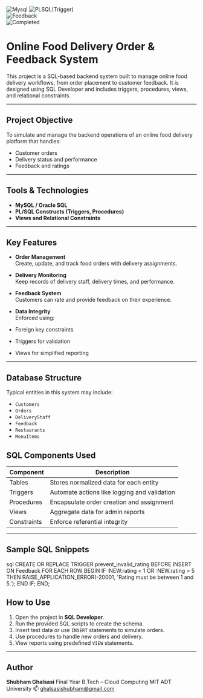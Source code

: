 ![Mysql](https://img.shields.io/badge/Tool-Mysql-darkgreen) ![PLSQL(Trigger)](https://img.shields.io/badge/Tool-PL%2FSQL(Trigger)-purple)  
![Feedback](https://img.shields.io/badge/Output-Customer_Feedback-orange)  
![Completed](https://img.shields.io/badge/Status-Completed-success)  



#  Online Food Delivery Order & Feedback System

This project is a SQL-based backend system built to manage online food delivery workflows, from order placement to customer feedback. It is designed using SQL Developer and includes triggers, procedures, views, and relational constraints.

---

##  Project Objective

To simulate and manage the backend operations of an online food delivery platform that handles:
- Customer orders
- Delivery status and performance
- Feedback and ratings

---

##  Tools & Technologies

- **MySQL / Oracle SQL**
- **PL/SQL Constructs (Triggers, Procedures)**
- **Views and Relational Constraints**

---

##  Key Features

-  **Order Management**  
  Create, update, and track food orders with delivery assignments.

-  **Delivery Monitoring**  
  Keep records of delivery staff, delivery times, and performance.

- **Feedback System**  
  Customers can rate and provide feedback on their experience.

-  **Data Integrity**  
  Enforced using:
  - Foreign key constraints
  - Triggers for validation
  - Views for simplified reporting

---

##  Database Structure

Typical entities in this system may include:
- `Customers`  
- `Orders`  
- `DeliveryStaff`  
- `Feedback`  
- `Restaurants`  
- `MenuItems`


## SQL Components Used

| Component   | Description                                 |
|------------|---------------------------------------------|
| Tables      | Stores normalized data for each entity      |
| Triggers    | Automate actions like logging and validation|
| Procedures  | Encapsulate order creation and assignment   |
| Views       | Aggregate data for admin reports            |
| Constraints | Enforce referential integrity               |

---

## Sample SQL Snippets

sql
CREATE OR REPLACE TRIGGER prevent_invalid_rating
BEFORE INSERT ON Feedback
FOR EACH ROW
BEGIN
  IF :NEW.rating < 1 OR :NEW.rating > 5 THEN
    RAISE_APPLICATION_ERROR(-20001, 'Rating must be between 1 and 5.');
  END IF;
END;


##  How to Use

1. Open the project in **SQL Developer**.
2. Run the provided SQL scripts to create the schema.
3. Insert test data or use `INSERT` statements to simulate orders.
4. Use procedures to handle new orders and delivery.
5. View reports using predefined `VIEW` statements.

---

##  Author

**Shubham Ghalsasi**
Final Year B.Tech – Cloud Computing
MIT ADT University
📫 [ghalsasishubham@gmail.com](mailto:ghalsasishubham@gmail.com)


